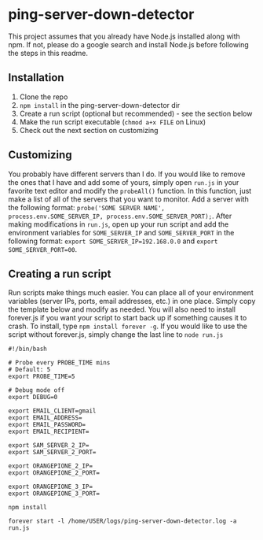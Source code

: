 # ping-server-down-detector

This project assumes that you already have Node.js installed along with npm. If not, please do a google search and install Node.js before following the steps in this readme.

## Installation
1. Clone the repo
2. `npm install` in the ping-server-down-detector dir
3. Create a run script (optional but recommended) - see the section below
4. Make the run script executable (`chmod a+x FILE` on Linux)
5. Check out the next section on customizing

## Customizing
You probably have different servers than I do. If you would like to remove the ones that I have and add some of yours, simply open `run.js` in your favorite text editor and modify the `probeAll()` function. In this function, just make a list of all of the servers that you want to monitor. Add a server with the following format: `probe('SOME SERVER NAME', process.env.SOME_SERVER_IP, process.env.SOME_SERVER_PORT);`. After making modifications in `run.js`, open up your run script and add the environment variables for `SOME_SERVER_IP` and `SOME_SERVER_PORT` in the following format: `export SOME_SERVER_IP=192.168.0.0` and `export SOME_SERVER_PORT=00`.

## Creating a run script
Run scripts make things much easier. You can place all of your environment variables (server IPs, ports, email addresses, etc.) in one place. Simply copy the template below and modify as needed. You will also need to install forever.js if you want your script to start back up if something causes it to crash. To install, type `npm install forever -g`. If you would like to use the script without forever.js, simply change the last line to `node run.js`

```
#!/bin/bash

# Probe every PROBE_TIME mins
# Default: 5
export PROBE_TIME=5

# Debug mode off
export DEBUG=0

export EMAIL_CLIENT=gmail
export EMAIL_ADDRESS=
export EMAIL_PASSWORD=
export EMAIL_RECIPIENT=

export SAM_SERVER_2_IP=
export SAM_SERVER_2_PORT=

export ORANGEPIONE_2_IP=
export ORANGEPIONE_2_PORT=

export ORANGEPIONE_3_IP=
export ORANGEPIONE_3_PORT=

npm install

forever start -l /home/USER/logs/ping-server-down-detector.log -a run.js

```
